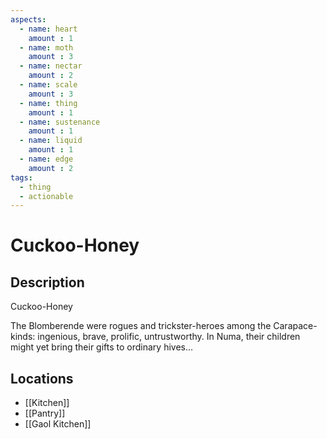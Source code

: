 ```yaml
---
aspects: 
  - name: heart
    amount : 1
  - name: moth
    amount : 3
  - name: nectar
    amount : 2
  - name: scale
    amount : 3
  - name: thing
    amount : 1
  - name: sustenance
    amount : 1
  - name: liquid
    amount : 1
  - name: edge
    amount : 2
tags:
  - thing
  - actionable
---
```


# Cuckoo-Honey

## Description
Cuckoo-Honey

The Blomberende were rogues and trickster-heroes among the Carapace-kinds: ingenious, brave, prolific, untrustworthy. In Numa, their children might yet bring their gifts to ordinary hives…
## Locations
- [[Kitchen]]
- [[Pantry]]
- [[Gaol Kitchen]]